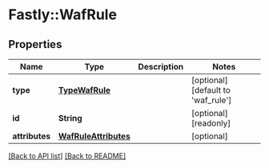 # Fastly::WafRule

## Properties

| Name | Type | Description | Notes |
| ---- | ---- | ----------- | ----- |
| **type** | [**TypeWafRule**](TypeWafRule.md) |  | [optional][default to &#39;waf_rule&#39;] |
| **id** | **String** |  | [optional][readonly] |
| **attributes** | [**WafRuleAttributes**](WafRuleAttributes.md) |  | [optional] |

[[Back to API list]](../../README.md#endpoints) [[Back to README]](../../README.md)

